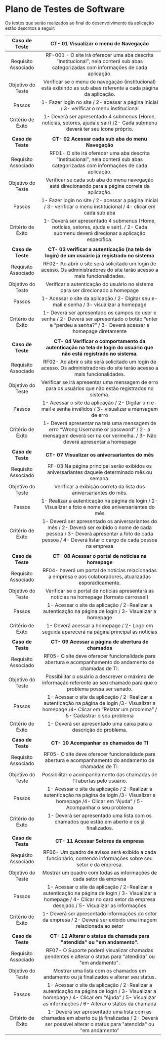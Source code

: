 # Plano de Testes de Software

Os testes que serão realizados ao final do desenvolvimento da aplicação estão descritos a seguir:
 
| **Caso de Teste** 	| **CT- 01 Visualizar o menu de  Navegação** 	|
|:---:	|:---:	|
|	Requisito Associado 	| RF-001 - O site irá oferecer uma aba descrita “Institucional”, nela conterá sub abas categorizadas com informações de cada aplicação. |
| Objetivo do Teste 	| Verificar se o menu de navegação (institucional) está exibindo as sub abas referente a cada página da aplicação. |
| Passos 	| 1- Fazer login no site / 2- acessar a página inicial / 3- verificar o menu institucional|
|Critério de Êxito |1- Deverá ser apresentado 4 submenus (Home, notícias, setores, ajuda e sair) /2- Cada submenu deverá ter seu ícone próprio.|
|  	|  	|
| **Caso de Teste** 	| **CT- 02 Acessar cada sub aba do menu Navegação**	|
|Requisito Associado | RF01- O site irá oferecer uma aba descrita “Institucional”, nela conterá sub abas categorizadas com informações de cada aplicação. |
| Objetivo do Teste 	| Verificar se cada sub aba do menu navegação está direcionando para a página correta da aplicação. |
| Passos 	|1- Fazer login no site / 2- acessar a página inicial / 3- verificar o menu institucional / 4- clicar em cada sub aba |
|Critério de Êxito |1- Deverá ser apresentado 4 submenus (Home, notícias, setores, ajuda e sair). / 2- Cada submenu deverá direcionar a aplicação específica.|
|  	|  	|
| **Caso de Teste** 	| **CT- 03 verificar a autenticação (na tela de login) de um usuário já registrado no sistema**	|
|Requisito Associado | RF02- Ao abrir o site será solicitado um login de acesso. Os administradores do site terão acesso a mais funcionalidades. |
| Objetivo do Teste 	| Verificar a autenticação do usuário no sistema para ser direcionado a homepage|
| Passos 	|1- Acessar o site da aplicação / 2- Digitar seu e-mail e senha / 3- visualizar a homepage|
|Critério de Êxito |1- Deverá ser apresentado os campos de user e senha / 2- Deverá ser apresentado o botão “enter e “perdeu a senha?” / 3- Deverá acessar a homepage diretamente|
|  	|  	|
| **Caso de Teste** 	| **CT- 04 Verificar o comportamento da autenticação na tela de login do usuário que não está registrado no sistema.**	|
|Requisito Associado |RF02- Ao abrir o site será solicitado um login de acesso. Os administradores do site terão acesso a mais funcionalidades.  |
| Objetivo do Teste 	|Verificar se irá apresentar uma mensagem de erro para os usuários que não estão registrados no sistema.|
| Passos 	|1- Acessar o site da aplicação / 2- Digitar um e-mail e senha inválidos / 3- visualizar a mensagem de erro|
|Critério de Êxito |1- Deverá apresentar na tela uma mensagem de erro “Wrong Username or password” / 2- a mensagem deverá ser na cor vermelha. / 3- Não deverá apresentar a homepage|
|  	|  	|
| **Caso de Teste** 	| **CT- 07 Visualizar os aniversariantes do mês**	|
|Requisito Associado |RF-03 Na página principal serão exibidos os aniversariantes daquele determinado mês ou semana.|
| Objetivo do Teste 	|Verificar a exibição correta da lista dos aniversariantes do mês.|
| Passos|1- Realizar a autenticação na página de login / 2- Visualizar a foto e nome dos aniversariantes do mês|
|Critério de Êxito |1- Deverá ser apresentado os aniversariantes do mês / 2- Deverá ser exibido o nome de cada pessoa / 3- Deverá apresentar a foto de cada pessoa / 4- Deverá listar o cargo de cada pessoa na empresa|
|  	|  	|
| **Caso de Teste** 	| **CT- 08 Acessar o portal de notícias na homepage**	|
|Requisito Associado |RF04- haverá um portal de notícias relacionadas a empresa e aos colaboradores, atualizadas esporadicamente.|
| Objetivo do Teste 	|Verificar se o portal de notícias apresentará as notícias na homepage (formato carrossel) |
| Passos|1- Acessar o site da aplicação / 2-Realizar a autenticação na página de login / 3- Visualizar a homepage|
|Critério de Êxito|1- Deverá acessar a homepage / 2- Logo em seguida aparecerá na página principal as notícias |
|  	|  	|
| **Caso de Teste** 	| **CT- 09 Acessar a página de abertura de chamados**	|
|Requisito Associado |RF05- O site deve oferecer funcionalidade para abertura e acompanhamento do andamento de chamadas de TI.|
| Objetivo do Teste 	|Possibilitar o usuário a descrever o máximo de informação referente ao seu chamado para que o problema possa ser sanado. |
| Passos |1- Acessar o site da aplicação / 2-Realizar a autenticação na página de login /3- Visualizar a homepage /4- Clicar em “Relatar um problema” / 5- Cadastrar o seu problema|
|Critério de Êxito |1- Deverá ser apresentado uma caixa para a descrição do problema. |
|  	|  	|
| **Caso de Teste** 	| **CT- 10 Acompanhar os chamados de TI**	|
|Requisito Associado |RF05- O site deve oferecer funcionalidade para abertura e acompanhamento do andamento de chamadas de TI. |
| Objetivo do Teste 	|Possibilitar o acompanhamento das chamadas de TI abertas pelo usuário.|
| Passos 	|1- Acessar o site da aplicação / 2-Realizar a autenticação na página de login /3- Visualizar a homepage /4- Clicar em “Ajuda” / 5- Acompanhar o seu problema|
|Critério de Êxito |1- Deverá ser apresentado uma lista com os chamados que estão em aberto e os já finalizados.|
|  	|  	|
| **Caso de Teste** 	| **CT- 11 Acessar Setores da empresa**	|
|Requisito Associado |RF06- Um quadro de avisos será exibido a cada funcionário, contendo informações sobre seu setor e da empresa.|
| Objetivo do Teste 	|Mostrar um quadro com todas as informações de cada setor da empresa|
| Passos|1- Acessar o site da aplicação / 2-Realizar a autenticação na página de login / 3- Visualizar a homepage / 4- Clicar no card setor da empresa desejado / 5-  Visualizar as informações|
|Critério de Êxito |1- Deverá ser apresentado informações do setor da empresa / 2- Deverá ser exibido uma imagem relacionada ao setor|
|  	|  	|
| **Caso de Teste** 	| **CT- 12 Alterar o status da chamada para "atendida" ou "em andamento".**	|
|Requisito Associado |RF07- O Suporte poderá visualizar chamadas pendentes e alterar o status para "atendida" ou "em andamento".|
| Objetivo do Teste 	|Mostrar uma lista com os chamados em andamento ou já finalizados e alterar seu status.|
| Passos|1- Acessar o site da aplicação / 2-Realizar a autenticação na página de login / 3- Visualizar a homepage / 4- Clicar em "Ajuda" / 5-  Visualizar as informações / 6- Alterar o status da chamada|
|Critério de Êxito |1- Deverá ser apresentado uma lista com as chamadas em aberto ou já finalizadas / 2- Deverá ser possível alterar o status para "atendida" ou "em andamento"|
